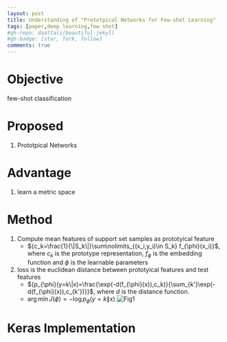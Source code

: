 ```yaml
---
layout: post
title: Understanding of "Prototpical Networks for Few-shot Learning"
tags: [paper,deep learning,few shot]
#gh-repo: daattali/beautiful-jekyll
#gh-badge: [star, fork, follow]
comments: true
---
```

# Objective
few-shot classification

# Proposed
1. Prototpical Networks

# Advantage
1. learn a metric space

# Method
1. Compute mean features of support set samples as prototyical feature
    - ${c_k=\frac{1}{\|S_k\|}\sum\nolimits_{(x_i,y_i)\in S_k} f_{\phi}(x_i)}$, where $c_k$ is the prototype representation, $f_{\phi}$ is the embedding function and $\phi$ is the learnable parameters
2. loss is the euclidean distance between prototyical features and test features
    - ${p_{\phi}(y=k\|x)=\frac{\exp(-d(f_{\phi}(x)),c_k)}{\sum_{k'}\exp(-d(f_{\phi}(x)),c_{k'})}}$, where $d$ is the distance function.
    - $\arg\min J(\phi)=-\log p_{\phi}(y=k\|x)$
![Fig1](https://github.com/Issory/issory.github.io/blob/master/img/2019-07-11-PaperReading-02-prototypical/Fig1.png?raw=true)

# Keras Implementation

